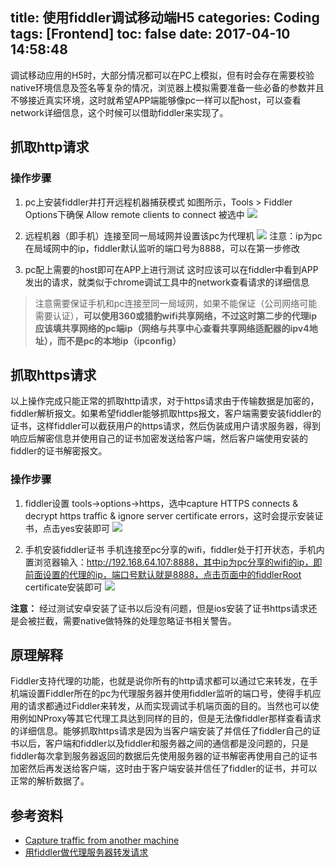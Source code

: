 title: 使用fiddler调试移动端H5
categories: Coding
tags: [Frontend]
toc: false
date: 2017-04-10 14:58:48
---


调试移动应用的H5时，大部分情况都可以在PC上模拟，但有时会存在需要校验native环境信息及签名等复杂的情况，浏览器上模拟需要准备一些必备的参数并且不够接近真实环境，这时就希望APP端能够像pc一样可以配host，可以查看network详细信息，这个时候可以借助fiddler来实现了。<!-- more-->


## 抓取http请求

### 操作步骤
1. pc上安装fiddler并打开远程机器捕获模式
如图所示，Tools > Fiddler Options下确保 Allow remote clients to connect 被选中
![](http://ochyazsr6.bkt.clouddn.com/201704101432_963.jpg)

2. 远程机器（即手机）连接至同一局域网并设置该pc为代理机
![](http://ochyazsr6.bkt.clouddn.com/201704101327_739.jpg)
注意：ip为pc在局域网中的ip，fiddler默认监听的端口号为8888，可以在第一步修改

3. pc配上需要的host即可在APP上进行测试
这时应该可以在fiddler中看到APP发出的请求，就类似于chrome调试工具中的network查看请求的详细信息

>注意需要保证手机和pc连接至同一局域网，如果不能保证（公司网络可能需要认证），**可以使用360或猎豹wifi共享网络，不过这时第二步的代理ip应该填共享网络的pc端ip（网络与共享中心查看共享网络适配器的ipv4地址），而不是pc的本地ip（ipconfig）**


## 抓取https请求
以上操作完成只能正常的抓取http请求，对于https请求由于传输数据是加密的，fiddler解析报文。如果希望fiddler能够抓取https报文，客户端需要安装fiddler的证书，这样fiddler可以截获用户的https请求，然后伪装成用户请求服务器，得到响应后解密信息并使用自己的证书加密发送给客户端，然后客户端使用安装的fiddler的证书解密报文。

### 操作步骤

1. fiddler设置
tools->options->https，选中capture HTTPS connects & decrypt https traffic & ignore server certificate errors，这时会提示安装证书，点击yes安装即可
![](http://7xry05.com1.z0.glb.clouddn.com/201705081657_866.png)

2. 手机安装fiddler证书
手机连接至pc分享的wifi，fiddler处于打开状态，手机内置浏览器输入：http://192.168.64.107:8888，其中ip为pc分享的wifi的ip，即前面设置的代理的ip，端口号默认就是8888，点击页面中的fiddlerRoot certificate安装即可
![](http://7xry05.com1.z0.glb.clouddn.com/201705081658_54.png)

**注意：** 经过测试安卓安装了证书以后没有问题，但是ios安装了证书https请求还是会被拦截，需要native做特殊的处理忽略证书相关警告。


## 原理解释
Fiddler支持代理的功能，也就是说你所有的http请求都可以通过它来转发，在手机端设置Fiddler所在的pc为代理服务器并使用fiddler监听的端口号，使得手机应用的请求都通过Fiddler来转发，从而实现调试手机端页面的目的。当然也可以使用例如NProxy等其它代理工具达到同样的目的，但是无法像fiddler那样查看请求的详细信息。能够抓取https请求是因为当客户端安装了并信任了fiddler自己的证书以后，客户端和fiddler以及fiddler和服务器之间的通信都是没问题的，只是fiddler每次拿到服务器返回的数据后先使用服务器的证书解密再使用自己的证书加密然后再发送给客户端，这时由于客户端安装并信任了fiddler的证书，并可以正常的解析数据了。

## 参考资料
- [Capture traffic from another machine](http://docs.telerik.com/fiddler/configure-fiddler/tasks/MonitorRemoteMachine)
- [用fiddler做代理服务器转发请求](http://blog.csdn.net/sb___itfk/article/details/45250771)